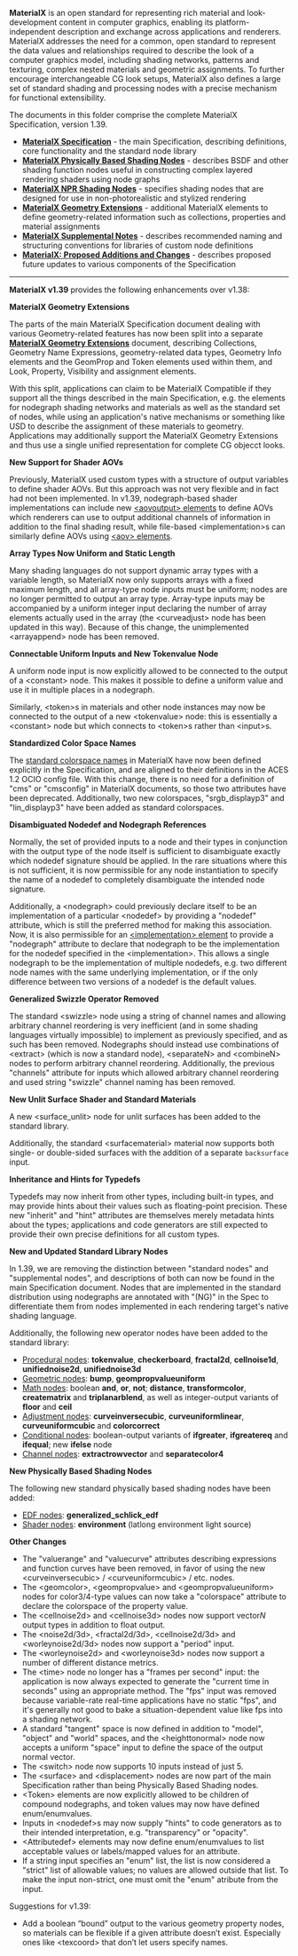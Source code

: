 <!-----
README for MaterialX Specification v1.39
----->

**MaterialX** is an open standard for representing rich material and look-development content in computer graphics, enabling its platform-independent description and exchange across applications and renderers.  MaterialX addresses the need for a common, open standard to represent the data values and relationships required to describe the look of a computer graphics model, including shading networks, patterns and texturing, complex nested materials and geometric assignments. To further encourage interchangeable CG look setups, MaterialX also defines a large set of standard shading and processing nodes with a precise mechanism for functional extensibility.

The documents in this folder comprise the complete MaterialX Specification, version 1.39.

* [**MaterialX Specification**](./MaterialX.Specification.md) - the main Specification, describing definitions, core functionality and the standard node library
* [**MaterialX Physically Based Shading Nodes**](./MaterialX.PBRSpec.md) - describes BSDF and other shading function nodes useful in constructing complex layered rendering shaders using node graphs
* [**MaterialX NPR Shading Nodes**](./MaterialX.NPRSpec.md) - specifies shading nodes that are designed for use in non-photorealistic and stylized rendering
* [**MaterialX Geometry Extensions**](./MaterialX.GeomExts.md) - additional MaterialX elements to define geometry-related information such as collections, properties and material assignments
* [**MaterialX Supplemental Notes**](./MaterialX.Supplement.md) - describes recommended naming and structuring conventions for libraries of custom node definitions
* [**MaterialX: Proposed Additions and Changes**](./MaterialX.Proposals.md) - describes proposed future updates to various components of the Specification

<p>

---


**MaterialX v1.39** provides the following enhancements over v1.38:


**MaterialX Geometry Extensions**

The parts of the main MaterialX Specification document dealing with various Geometry-related features has now been split into a separate [**MaterialX Geometry Extensions**](./MaterialX.GeomExts.md) document, describing Collections, Geometry Name Expressions, geometry-related data types, Geometry Info elements and the GeomProp and Token elements used within them, and Look, Property, Visibility and assignment elements.

With this split, applications can claim to be MaterialX Compatible if they support all the things described in the main Specification, e.g. the elements for nodegraph shading networks and materials as well as the standard set of nodes, while using an application's native mechanisms or something like USD to describe the assignment of these materials to geometry.  Applications may additionally support the MaterialX Geometry Extensions and thus use a single unified representation for complete CG objecct looks.


**New Support for Shader AOVs**

Previously, MaterialX used custom types with a structure of output variables to define shader AOVs.  But this approach was not very flexible and in fact had not been implemented.  In v1.39, nodegraph-based shader implementations can include new [&lt;aovoutput> elements](./MaterialX.Specification.md#aov-output-elements) to define AOVs which renderers can use to output additional channels of information in addition to the final shading result, while file-based &lt;implementation>s can similarly define AOVs using [&lt;aov> elements](./MaterialX.Specification.md#implementation-aov-elements).


**Array Types Now Uniform and Static Length**

Many shading languages do not support dynamic array types with a variable length, so MaterialX now only supports arrays with a fixed maximum length, and all array-type node inputs must be uniform; nodes are no longer permitted to output an array type.  Array-type inputs may be accompanied by a uniform integer input declaring the number of array elements actually used in the array (the &lt;curveadjust> node has been updated in this way).  Because of this change, the unimplemented &lt;arrayappend> node has been removed.


**Connectable Uniform Inputs and New Tokenvalue Node**

A uniform node input is now explicitly allowed to be connected to the output of a &lt;constant> node.  This makes it possible to define a uniform value and use it in multiple places in a nodegraph.

Similarly, &lt;token>s in materials and other node instances may now be connected to the output of a new &lt;tokenvalue> node: this is essentially a &lt;constant> node but which connects to &lt;token>s rather than &lt;input>s.


**Standardized Color Space Names**

The [standard colorspace names](./MaterialX.Specification.md#color-spaces-and-color-management-systems) in MaterialX have now been defined explicitly in the Specification, and are aligned to their definitions in the ACES 1.2 OCIO config file.  With this change, there is no need for a definition of "cms" or "cmsconfig" in MaterialX documents, so those two attributes have been deprecated.  Additionally, two new colorspaces, "srgb_displayp3" and "lin_displayp3" have been added as standard colorspaces.


**Disambiguated Nodedef and Nodegraph References**

Normally, the set of provided inputs to a node and their types in conjunction with the output type of the node itself is sufficient to disambiguate exactly which nodedef signature should be applied.  In the rare situations where this is not sufficient, it is now permissible for any node instantiation to specify the name of a nodedef to completely disambiguate the intended node signature.

Additionally, a &lt;nodegraph> could previously declare itself to be an implementation of a particular &lt;nodedef> by providing a "nodedef" attribute, which is still the preferred method for making this association.  Now, it is also permissible for an [&lt;implementation> element](39/MaterialX.Specification.md#custom-node-definition-using-implementation-elements) to provide a "nodegraph" attribute to declare that nodegraph to be the implementation for the nodedef specified in the &lt;implementation>.  This allows a single nodegraph to be the implementation of multiple nodedefs, e.g. two different node names with the same underlying implementation, or if the only difference between two versions of a nodedef is the default values.


**Generalized Swizzle Operator Removed**

The standard &lt;swizzle> node using a string of channel names and allowing arbitrary channel reordering is very inefficient (and in some shading languages virtually impossible) to implement as previously specified, and as such has been removed.  Nodegraphs should instead use combinations of &lt;extract> (which is now a standard node), &lt;separateN> and &lt;combineN> nodes to perform arbitrary channel reordering.  Additionally, the previous "channels" attribute for inputs which allowed arbitrary channel reordering and used string "swizzle" channel naming has been removed.


**New Unlit Surface Shader and Standard Materials**

A new &lt;surface_unlit> node for unlit surfaces has been added to the standard library.

Additionally, the standard &lt;surfacematerial> material now supports both single- or double-sided surfaces with the addition of a separate `backsurface` input.


**Inheritance and Hints for Typedefs**

Typedefs may now inherit from other types, including built-in types, and may provide hints about their values such as floating-point precision.  These new "inherit" and "hint" attributes are themselves merely metadata hints about the types; applications and code generators are still expected to provide their own precise definitions for all custom types.


**New and Updated Standard Library Nodes**

In 1.39, we are removing the distinction between "standard nodes" and "supplemental nodes", and descriptions of both can now be found in the main Specification document.  Nodes that are implemented in the standard distribution using nodegraphs are annotated with "(NG)" in the Spec to differentiate them from nodes implemented in each rendering target's native shading language.

Additionally, the following new operator nodes have been added to the standard library:

* [Procedural nodes](./MaterialX.Specification.md#procedural-nodes): **tokenvalue**, **checkerboard**, **fractal2d**, **cellnoise1d**, **unifiednoise2d**, **unifiednoise3d**
* [Geometric nodes](./MaterialX.Specification.md#geometric-nodes): **bump**, **geompropvalueuniform**
* [Math nodes](./MaterialX.Specification.md#math-nodes): boolean **and**, **or**, **not**; **distance**, **transformcolor**, **creatematrix** and **triplanarblend**, as well as integer-output variants of **floor** and **ceil**
* [Adjustment nodes](./MaterialX.Specification.md#adjustment-nodes): **curveinversecubic**, **curveuniformlinear**, **curveuniformcubic** and **colorcorrect**
* [Conditional nodes](./MaterialX.Specification.md#conditional-nodes): boolean-output variants of **ifgreater**, **ifgreatereq** and **ifequal**; new **ifelse** node
* [Channel nodes](./MaterialX.Specification.md#channel-nodes): **extractrowvector** and **separatecolor4**


**New Physically Based Shading Nodes**

The following new standard physically based shading nodes have been added:

* [EDF nodes](./MaterialX.PBRSpec.md#edf-nodes): **generalized_schlick_edf**
* [Shader nodes](./MaterialX.PBRSpec.md#shader-nodes): **environment** (latlong environment light source)


**Other Changes**

* The "valuerange" and "valuecurve" attributes describing expressions and function curves have been removed, in favor of using the new &lt;curveinversecubic> / &lt;curveuniformcubic> / etc. nodes.
* The &lt;geomcolor>, &lt;geompropvalue> and &lt;geompropvalueuniform> nodes for color3/4-type values can now take a "colorspace" attribute to declare the colorspace of the property value.
* The &lt;cellnoise2d> and &lt;cellnoise3d> nodes now support vector<em>N</em> output types in addition to float output.
* The &lt;noise2d/3d>, &lt;fractal2d/3d>, &lt;cellnoise2d/3d> and &lt;worleynoise2d/3d> nodes now support a "period" input.
* The &lt;worleynoise2d> and &lt;worleynoise3d> nodes now support a number of different distance metrics.
* The &lt;time> node no longer has a "frames per second" input: the application is now always expected to generate the "current time in seconds" using an appropriate method.  The "fps" input was removed because variable-rate real-time applications have no static "fps", and it's generally not good to bake a situation-dependent value like fps into a shading network.
* A standard "tangent" space is now defined in addition to "model", "object" and "world" spaces, and the &lt;heighttonormal> node now accepts a uniform "space" input to define the space of the output normal vector.
* The &lt;switch> node now supports 10 inputs instead of just 5.
* The &lt;surface> and &lt;displacement> nodes are now part of the main Specification rather than being Physically Based Shading nodes.
* &lt;Token> elements are now explicitly allowed to be children of compound nodegraphs, and token values may now have defined enum/enumvalues.
* Inputs in &lt;nodedef>s may now supply "hints" to code generators as to their intended interpretation, e.g. "transparency" or "opacity".
* &lt;Attributedef> elements may now define enum/enumvalues to list acceptable values or labels/mapped values for an attribute.
* If a string input specifies an "enum" list, the list is now considered a "strict" list of allowable values; no values are allowed outside that list.  To make the input non-strict, one must omit the "enum" atribute from the input.


Suggestions for v1.39:

* Add a boolean “bound” output to the various geometry property nodes, so materials can be flexible if a given attribute doesn’t exist. Especially ones like &lt;texcoord> that don’t let users specify names.

